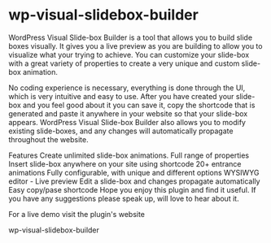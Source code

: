 wp-visual-slidebox-builder
==========================
WordPress Visual Slide-box Builder is a tool that allows you to build slide boxes visually. It gives you a live preview as you are building to allow you to visualize what your trying to achieve. You can customize your slide-box with a great variety of properties to create a very unique and custom slide-box animation.

No coding experience is necessary, everything is done through the UI, which is very intuitive and easy to use. After you have created your slide-box and you feel good about it you can save it, copy the shortcode that is generated and paste it anywhere in your website so that your slide-box appears. WordPress Visual Slide-box Builder also allows you to modify existing slide-boxes, and any changes will automatically propagate throughout the website.

Features
Create unlimited slide-box animations.
Full range of properties
Insert slide-box anywhere on your site using shortcode
20+ entrance animations
Fully configurable, with unique and different options
WYSIWYG editor - Live preview
Edit a slide-box and changes propagate automatically
Easy copy/pase shortcode
Hope you enjoy this plugin and find it useful. If you have any suggestions please speak up, will love to hear about it.

For a live demo visit the plugin's website



wp-visual-slidebox-builder
